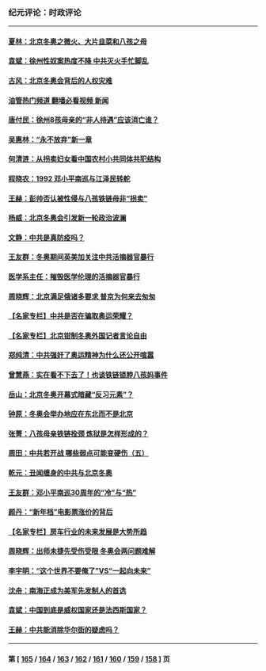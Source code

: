 ### 纪元评论：时政评论
---
#### [夏林：北京冬奥之微火、大片韭菜和八孩之母](../../pages/nsc1025/n13563530.md?02090330) 
#### [袁斌：徐州性奴案热度不降 中共灭火手忙脚乱](../../pages/nsc1025/n13562509.md?02090330) 
#### [古风：北京冬奥会背后的人权灾难](../../pages/nsc1025/n13562322.md?02090330) 
#### [油管热门频道 翻墙必看视频 新闻](ok?02090330)
#### [唐付民：徐州8孩母亲的“非人待遇”应该消亡谁？](../../pages/nsc1025/n13562464.md?02090330) 
#### [吴惠林：“永不放弃”新一章](../../pages/nsc1025/n13562249.md?02090330) 
#### [何清涟：从拐卖妇女看中国农村小共同体共犯结构](../../pages/nsc1025/n13562039.md?02090330) 
#### [程晓农：1992 邓小平南巡与江泽民转舵](../../pages/nsc1025/n13562178.md?02090330) 
#### [王赫：彭帅否认被性侵与八孩铁链母非“拐卖”](../../pages/nsc1025/n13561906.md?02090330) 
#### [杨威：北京冬奥会引发新一轮政治波澜](../../pages/nsc1025/n13561885.md?02090330) 
#### [文静：中共是真防疫吗？](../../pages/nsc1025/n13561969.md?02090330) 
#### [王友群：冬奥期间英美加关注中共活摘器官暴行](../../pages/nsc1025/n13561171.md?02090330) 
#### [医学系主任：摧毁医学伦理的活摘器官暴行](../../pages/nsc1025/n13561012.md?02090330) 
#### [周晓辉：北京满足俄诸多要求 普京为何来去匆匆](../../pages/nsc1025/n13561245.md?02090330) 
#### [【名家专栏】中共是否在骗取奥运荣耀？](../../pages/nsc1025/n13560743.md?02090330) 
#### [【名家专栏】北京钳制冬奥外国记者言论自由](../../pages/nsc1025/n13558602.md?02090330) 
#### [郑纯清：中共强奸了奥运精神为什么还公开喧嚣](../../pages/nsc1025/n13560293.md?02090330) 
#### [曾慧燕：实在看不下去了！也谈铁链锁脖八孩妈事件](../../pages/nsc1025/n13559901.md?02090330) 
#### [岳山：北京冬奥开幕式暗藏“反习元素”？](../../pages/nsc1025/n13559557.md?02090330) 
#### [钟原：冬奥会举办地应在东北而不是北京](../../pages/nsc1025/n13559384.md?02090330) 
#### [张菁：八孩母亲铁链拴颈 炼狱是怎样形成的？](../../pages/nsc1025/n13559123.md?02090330) 
#### [周田：中共若开战 哪些弱点可能变硬伤（五）](../../pages/nsc1025/n13558878.md?02090330) 
#### [乾元：丑闻缠身的中共与北京冬奥](../../pages/nsc1025/n13558190.md?02090330) 
#### [王友群：邓小平南巡30周年的“冷”与“热”](../../pages/nsc1025/n13557589.md?02090330) 
#### [颜丹：“新年档”电影票涨价的背后](../../pages/nsc1025/n13557620.md?02090330) 
#### [【名家专栏】房车行业的未来发展是大势所趋](../../pages/nsc1025/n13556893.md?02090330) 
#### [周晓辉：出师未捷先受伤受限 冬奥会两问题难解](../../pages/nsc1025/n13557230.md?02090330) 
#### [李宇明：“这个世界不要俺了”VS“一起向未来”](../../pages/nsc1025/n13557476.md?02090330) 
#### [沈舟：南海正成为美军先发制人的首选](../../pages/nsc1025/n13557051.md?02090330) 
#### [袁斌：中国到底是威权国家还是法西斯国家？](../../pages/nsc1025/n13556639.md?02090330) 
#### [王赫：中共能消除华尔街的疑虑吗？](../../pages/nsc1025/n13556597.md?02090330) 

---
#### 第 [ [165](./165.md?02090330) / [164](./164.md?02090330) / [163](./163.md?02090330) / [162](./162.md?02090330) / [161](./161.md?02090330) / [160](./160.md?02090330) / [159](./159.md?02090330) / [158](./158.md?02090330) ] 页
